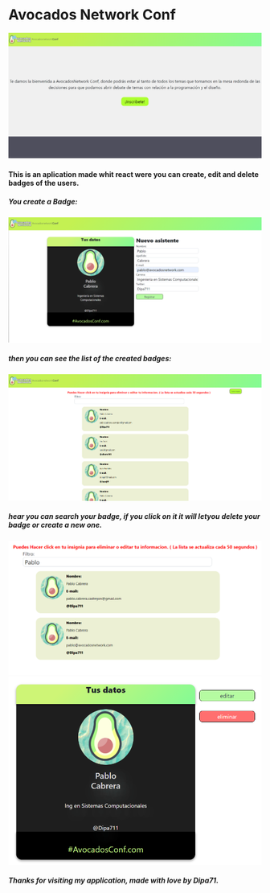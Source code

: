 <h1>Avocados Network Conf</h1>
<img src="./readme-img/face.png">
<h4>This is an aplication made whit react were you can create, edit and delete badges of the users.</h4>
<h5>You create a Badge:</h5>
<img src="./readme-img/create-badge.png">
<h5>then you can see the list of the created badges:</h5>
<img src="./readme-img/badges.png">
<h5>hear you can search your badge, if you click on it it will letyou delete your badge or create a new one.</h5>
<img src="./readme-img/search.png">
<img src="./readme-img/edit.png">

<h5>Thanks for visiting my application, made with love by Dipa71.</h5>